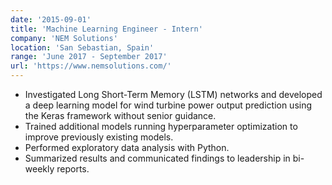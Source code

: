 ```yaml
---
date: '2015-09-01'
title: 'Machine Learning Engineer - Intern'
company: 'NEM Solutions'
location: 'San Sebastian, Spain'
range: 'June 2017 - September 2017'
url: 'https://www.nemsolutions.com/'
---
```


- Investigated Long Short-Term Memory (LSTM) networks and developed a deep learning model for wind turbine power output prediction using the Keras framework without senior guidance.
- Trained additional models running hyperparameter optimization to improve previously existing models.
- Performed exploratory data analysis with Python.
- Summarized results and communicated findings to leadership in bi-weekly reports.

